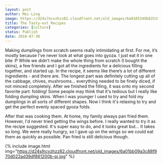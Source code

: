 ```yaml
---
layout: post
author: Mei-Ling
image: https://d24slhcvzhzz82.cloudfront.net/old_images/6a0105349b8251970b022ad37e165f200d-800wi.jpg
title: The Tasty-est Recipes
categories: [culture]
status: Publish
date: 2018-07-30
---
```


Making dumplings from scratch seems really intimidating at first. For me, it’s mostly because I’ve never look at what goes into gyoza. I just eat it in one bite :P
While we didn’t make the whole thing from scratch (I bought the skins), a few friends and I got all the ingredients for a delicious filling together, and started up. In the recipe, it seems like there’s a lot of different ingredients - and there are. The longest part was definitely cutting up all of the cabbage, chives, mushrooms… everything needed to be finely diced, if not minced completely. 
After we finished the filling, it was onto my second favorite part: folding! Some people may think that it's tedious but I really like folding dumpling skins. When I was younger I used to try and fold my dumplings in all sorts of different shapes. Now I think it's relaxing to try and get the perfect evenly spaced gyoza folds.

After that was cooking them. At home, my family always pan fried them. However, I'd never tried getting the wings before. I really wanted to try it as the recipe suggested. It's super easy to do, and it looks great but… It takes so long. We were really hungry, so I gave up on the wings so we could eat them as quickly as possible. Pan fried is still delicious though.


{% include image.html img="https://d24slhcvzhzz82.cloudfront.net/old_images/6a01bb09a3c88f970d022ad39df861200b-pi.jpg" %}
